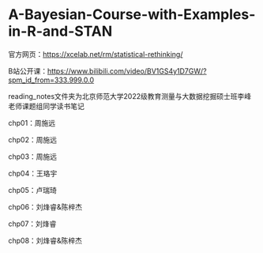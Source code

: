 # A-Bayesian-Course-with-Examples-in-R-and-STAN

官方网页：https://xcelab.net/rm/statistical-rethinking/  

B站公开课：https://www.bilibili.com/video/BV1GS4y1D7GW/?spm_id_from=333.999.0.0

reading_notes文件夹为北京师范大学2022级教育测量与大数据挖掘硕士班李峰老师课题组同学读书笔记  

chp01：周施远  

chp02：周施远  

chp03：周施远  

chp04：王珞宇  

chp05：卢瑞琦  

chp06：刘烽睿&陈梓杰  

chp07：刘烽睿  

chp08：刘烽睿&陈梓杰

